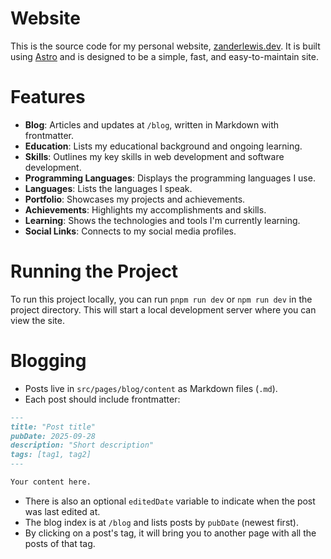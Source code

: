 # Website
This is the source code for my personal website, [zanderlewis.dev](https://zanderlewis.dev). It is built using [Astro](https://astro.build/) and is designed to be a simple, fast, and easy-to-maintain site.

# Features
- **Blog**: Articles and updates at `/blog`, written in Markdown with frontmatter.
- **Education**: Lists my educational background and ongoing learning.
- **Skills**: Outlines my key skills in web development and software development.
- **Programming Languages**: Displays the programming languages I use.
- **Languages**: Lists the languages I speak.
- **Portfolio**: Showcases my projects and achievements.
- **Achievements**: Highlights my accomplishments and skills.
- **Learning**: Shows the technologies and tools I'm currently learning.
- **Social Links**: Connects to my social media profiles.

# Running the Project
To run this project locally, you can run `pnpm run dev` or `npm run dev` in the project directory. This will start a local development server where you can view the site.

# Blogging
- Posts live in `src/pages/blog/content` as Markdown files (`.md`).
- Each post should include frontmatter:

```md
---
title: "Post title"
pubDate: 2025-09-28
description: "Short description"
tags: [tag1, tag2]
---

Your content here.
```

- There is also an optional `editedDate` variable to indicate when the post was last edited at.
- The blog index is at `/blog` and lists posts by `pubDate` (newest first).
- By clicking on a post's tag, it will bring you to another page with all the posts of that tag.